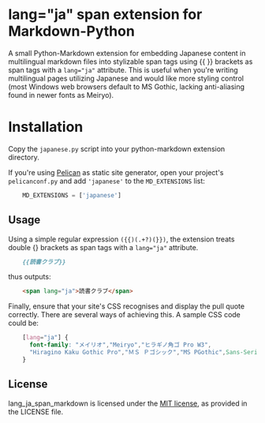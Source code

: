 # lang="ja" span extension for Markdown-Python

A small Python-Markdown extension for embedding Japanese content in multilingual markdown files into stylizable span tags using {{ }} brackets as span tags with a `lang="ja"` attribute. This is useful when you're writing multilingual pages utilizing Japanese and would like more styling control (most Windows web browsers default to MS Gothic, lacking anti-aliasing found in newer fonts as Meiryo).

# Installation

Copy the `japanese.py` script into your python-markdown extension directory.

If you're using [Pelican](http://docs.getpelican.com/en/latest/) as static site generator, open your project's `pelicanconf.py` and add `'japanese'` to the `MD_EXTENSIONS` list:

``` python
    MD_EXTENSIONS = ['japanese']
```

## Usage

Using a simple regular expression <code>(\{\{)(.+?)(\}\})</code>, the extension treats double {} brackets as span tags with a `lang="ja"` attribute. 

``` markdown
    {{読書クラブ}}
```

thus outputs:

``` html
    <span lang="ja">読書クラブ</span>
```

Finally, ensure that your site's CSS recognises and display the pull quote correctly. There are several ways of achieving this. A sample CSS code could be:

``` css
    [lang="ja"] {
      font-family: "メイリオ","Meiryo","ヒラギノ角ゴ Pro W3",
      "Hiragino Kaku Gothic Pro","ＭＳ Ｐゴシック","MS PGothic",Sans-Serif;
    }
```

## License

lang_ja_span_markdown is licensed under the [MIT license](http://opensource.org/licenses/MIT), as provided in the LICENSE file.
